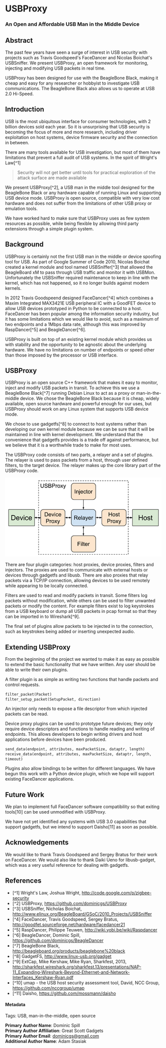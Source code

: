 # USBProxy
### An Open and Affordable USB Man in the Middle Device

## Abstract
The past few years have seen a surge of interest in USB security with projects such as Travis Goodspeed's FaceDancer and Nicolas Boichat's USBSniffer. We present USBProxy, an open framework for monitoring, injecting and modifying USB packets in real time.

USBProxy has been designed for use with the BeagleBone Black, making it cheap and easy for any researcher or hobbyist to investigate USB communications. The BeagleBone Black also allows us to operate at USB 2.0 Hi-Speed.


## Introduction

USB is the most ubiquitous interface for consumer technologies, with 2 billion devices sold each year. So it is unsurprising that USB security is becoming the focus of more and more research, including driver exploitation on host systems, device firmware security and the connection in between.

There are many tools available for USB investigation, but most of them have limitations that prevent a full audit of USB systems. In the spirit of Wright's Law[^1]

>Security will not get better until tools for practical exploration of the attack surface are made available

We present USBProxy[^2], a USB man in the middle tool designed for the BeagleBone Black or any hardware capable of running Linux and supporting USB device mode. USBProxy is open source, compatible with very low cost hardware and does not suffer from the limitations of other USB proxy or emulation tools.

We have worked hard to make sure that USBProxy uses as few system resources as possible, while being flexible by allowing third party extensions through a simple plugin system.


## Background

USBProxy is certainly not the first USB man in the middle or device spoofing tool for USB. As part of Google Summer of Code 2010, Nicolas Boichat created a kernel module and tool named USBSniffer[^3] that allowed the BeagleBoard xM to pass through USB traffic and monitor it with USBMon. Unfortunately the USBSniffer required maintenance to keep in line with the kernel, which has not happened, so it no longer builds against modern kernels.

In 2012 Travis Goodspeend designed FaceDancer[^4] which combines a Maxim Integrated MAX3421E USB peripheral IC with a GoodFET device to allow USB devices prototyped in Python to be connected to a host. FaceDancer has been popular among the information security industry, but it has some limitations which we would like to avoid, such as a maximum of two endpoints and a 1Mbps data rate, although this was improved by RaspDancer[^5] and BeagleDancer[^6].

USBProxy is built on top of an existing kernel module which provides us with stability and the opportunity to be agnostic about the underlying hardware. We have no limitations on number of endpoints or speed other than those imposed by the processor or USB interface.

## USBProxy

USBProxy is an open source C++ framework that makes it easy to monitor, inject and modify USB packets in transit. To achieve this we use a BeagleBone Black[^7] running Debian Linux to act as a proxy or man-in-the-middle device. We chose the BeagleBone Black because it is cheap, widely available, open source hardware and powerful enough for our uses, but USBProxy should work on any Linux system that supports USB device mode.

We chose to use gadgetfs[^8] to connect to host systems rather than developing our own kernel module because we can be sure that it will be maintained in line with kernel development. We understand that the convenience that gadgetfs provides is a trade off against performance, but we believe that it is a worthwhile trade to make for most uses.

The USBProxy code consists of two parts, a relayer and a set of plugins. The relayer is used to pass packets from a host, through user defined filters, to the target device. The relayer makes up the core library part of the USBProxy code.

![USBProxy Architecture](imgs/USBProxy_arch.png "USBProxy Architecture")

There are four plugin categories: host proxies, device proxies, filters and injectors. The proxies are used to communicate with external hosts or devices through gadgetfs and libusb. There are also proxies that relay packets via a TCP/IP connection, allowing devices to be used remotely while appearing to be locally connected.

Filters are used to read and modify packets in transit. Some filters log packets without modification, while others can be used to filter unwanted packets or modify the content. For example filters exist to log keystrokes from a USB keyboard or dump all USB packets in pcap format so that they can be imported in to Wireshark[^9].

The final set of plugins allow packets to be injected in to the connection, such as keystrokes being added or inserting unexpected audio.

## Extending USBProxy

From the beginning of the project we wanted to make it as easy as possible to
extend the basic functionality that we have written. Any user should be able to
write their own plugins.

A filter plugin is as simple as writing two functions that handle packets and
control requests.

    filter_packet(Packet)
    filter_setup_packet(SetupPacket, direction)

An injector only needs to expose a file descriptor from which injected packets
can be read.

Device proxy plugins can be used to prototype future devices; they only require
device descriptors and functions to handle reading and writing of endpoints.
This allows developers to begin writing drivers and host applications before
devices have been produced.

    send_data(endpoint, attributes, maxPacketSize, dataptr, length)
    receive_data(endpoint, attributes, maxPacketSize, dataptr, length, timeout)

Plugins also allow bindings to be written for different languages. We have begun
this work with a Python device plugin, which we hope will support existing
FaceDancer applications.


Future Work
-----------

We plan to implement full FaceDancer software compatibility so that exiting
tools[10] can be used unmodified with USBProxy.

We have not yet identified any systems with USB 3.0 capabilities that support
gadgetfs, but we intend to support Daisho[11] as soon as possible.


Acknowledgements
----------------

We would like to thank Travis Goodspeed and Sergey Bratus for their work on
FaceDancer. We would also like to thank Daiki Ueno for libusb-gadget, which was
a very useful reference for dealing with gadgetfs.


## References

* [^1] Wright's Law, Joshua Wright, http://code.google.com/p/zigbee-security
* [^2] USBProxy, https://github.com/dominicgs/USBProxy
* [^3] USBSniffer, Nicholas Boichat, http://www.elinux.org/BeagleBoard/GSoC/2010_Projects/USBSniffer
* [^4] FaceDancer, Travis Goodspeed, Sergey Bratus, http://goodfet.sourceforge.net/hardware/facedancer21
* [^5] RaspDancer, Philippe Teuwen, http://wiki.yobi.be/wiki/Raspdancer
* [^6] BeagleDancer, Dominic Spill, https://github.com/dominicgs/BeagleDancer
* [^7] BeagleBone Black, http://beagleboard.org/products/beaglebone%20black
* [^8] GadgetFS, http://www.linux-usb.org/gadget
* [^9] ExtCap, Mike Kershaw, Mike Ryan, Sharkfest, 2013, http://sharkfest.wireshark.org/sharkfest.13/presentations/NAP-11_Expanding-Wireshark-Beyond-Ethernet-and-Network-Interfaces_Kershaw-Ryan.pdf
* [^10] umap - the USB host security assessment tool, David, NCC Group, https://github.com/nccgroup/umap
* [^11] Daisho, https://github.com/mossmann/daisho


#### Metadata
Tags: USB, man-in-the-middle, open source

**Primary Author Name**: Dominic Spill  
**Primary Author Affiliation**: Great Scott Gadgets  
**Primary Author Email**: dominicgs@gmail.com  
**Additional Author Name**: Adam Stasiak